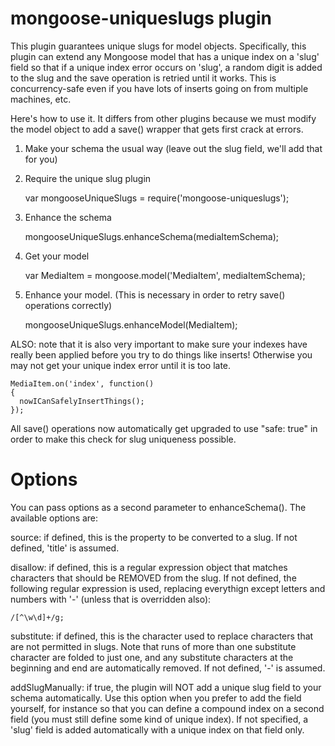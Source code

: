 mongoose-uniqueslugs plugin
===========================

This plugin guarantees unique slugs for model objects. Specifically, this plugin can extend any Mongoose model that 
has a unique index on a 'slug' field so that if a unique index error occurs on 'slug', a random digit is added to 
the slug and the save operation is retried until it works. This is concurrency-safe even if you have lots of inserts 
going on from multiple machines, etc. 

Here's how to use it. It differs from other plugins because we must modify the model object to add a save() 
wrapper that gets first crack at errors.

1. Make your schema the usual way (leave out the slug field, we'll add that for you)

2. Require the unique slug plugin

      var mongooseUniqueSlugs = require('mongoose-uniqueslugs');

3. Enhance the schema

      mongooseUniqueSlugs.enhanceSchema(mediaItemSchema);

4. Get your model

      var MediaItem = mongoose.model('MediaItem', mediaItemSchema);

5. Enhance your model. (This is necessary in order to retry save() operations correctly)

      mongooseUniqueSlugs.enhanceModel(MediaItem);

ALSO: note that it is also very important to make sure your indexes have really 
been applied before you try to do things like inserts! Otherwise you may not get 
your unique index error until it is too late.
 
    MediaItem.on('index', function()
    {
      nowICanSafelyInsertThings();
    });

All save() operations now automatically get upgraded to use "safe: true" in order to make this check for slug uniqueness possible.

Options
=======

You can pass options as a second parameter to enhanceSchema(). The available options are:

source: if defined, this is the property to be converted to a slug. If not defined, 'title' is assumed.

disallow: if defined, this is a regular expression object that matches characters that should be REMOVED from the slug. If not defined, the following regular expression is used, replacing everythign except letters and numbers with '-' (unless that is overridden also):

    /[^\w\d]+/g;

substitute: if defined, this is the character used to replace characters that are not permitted in slugs. Note that runs of more than one substitute character are folded to just one, and any substitute characters at the beginning and end are automatically removed. If not defined, '-' is assumed.

addSlugManually: if true, the plugin will NOT add a unique slug field to your schema automatically. Use this option when you prefer to add the field yourself, for instance so that you can define a compound index on a second field (you must still define some kind of unique index). If not specified, a 'slug' field is added automatically with a unique index on that field only.
